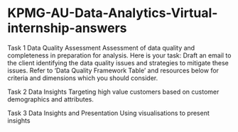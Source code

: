 # KPMG-AU-Data-Analytics-Virtual-internship-answers
Task 1
Data Quality Assessment
Assessment of data quality and completeness in preparation for analysis.
Here is your task:
Draft an email to the client identifying the data quality issues and strategies to mitigate these issues. Refer to ‘Data Quality Framework Table’ and resources below for criteria and dimensions which you should consider.


Task 2
Data Insights
Targeting high value customers based on customer demographics and attributes.


Task 3
Data Insights and Presentation
Using visualisations to present insights
